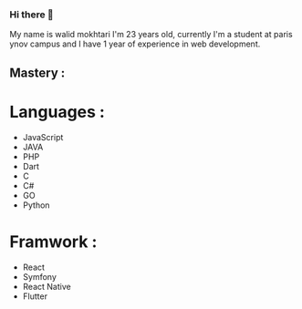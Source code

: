 ### Hi there 👋

My name is walid mokhtari I'm 23 years old, currently I'm a student at paris ynov campus and I have 1 year of experience in web development.

## Mastery :

# Languages :
- JavaScript
- JAVA
- PHP
- Dart
- C
- C#
- GO
- Python

# Framwork :
- React
- Symfony
- React Native
- Flutter
